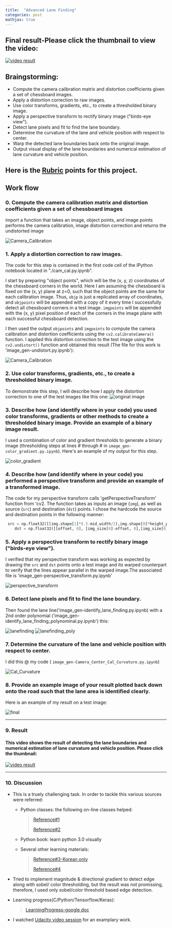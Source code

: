 ```yaml
---
title:  "Advanced Lane Finding"
categories: post
mathjax: true
---
```


## Final result-Please click the thumbnail to view the video:

[![video result](https://img.youtube.com/vi/w1pMOmGl-lU/hqdefault.jpg)](https://youtu.be/w1pMOmGl-lU) 

## Braingstorming:

* Compute the camera calibration matrix and distortion coefficients given a set of chessboard images.
* Apply a distortion correction to raw images.
* Use color transforms, gradients, etc., to create a thresholded binary image.
* Apply a perspective transform to rectify binary image ("birds-eye view").
* Detect lane pixels and fit to find the lane boundary.
* Determine the curvature of the lane and vehicle position with respect to center.
* Warp the detected lane boundaries back onto the original image.
* Output visual display of the lane boundaries and numerical estimation of lane curvature and vehicle position.

[//]: # (Image References)

[image1]: ./examples/undistort_output.png "Undistorted"
[image2]: ./test_images/test1.jpg "Road Transformed"
[image3]: ./examples/binary_combo_example.jpg "Binary Example"
[image4]: ./examples/warped_straight_lines.jpg "Warp Example"
[image5]: ./examples/color_fit_lines.jpg "Fit Visual"
[image6]: ./examples/example_output.jpg "Output"
[video1]: ./project_video.mp4 "Video"

## Here is the [Rubric](https://review.udacity.com/#!/rubrics/571/view) points for this project.  

## Work flow

### **0. Compute the camera calibration matrix and distortion coefficients given a set of chessboard images**

import a function that takes an image, object points, and image points performs the camera calibration, image distortion correction and 
returns the undistorted image

![Camera_Calibration](https://github.com/SeokLeeUS/seokleeus.github.io/raw/master/_images/_advanced_lane/camera_cal/corners_found8.jpg)


### **1. Apply a distortion correction to raw images.**

The code for this step is contained in the first code cell of the IPython notebook located in "./cam_cal.py.ipynb". 

I start by preparing "object points", which will be the (x, y, z) coordinates of the chessboard corners in the world. Here I am assuming the chessboard is fixed on the (x, y) plane at z=0, such that the object points are the same for each calibration image.  Thus, `objp` is just a replicated array of coordinates, and `objpoints` will be appended with a copy of it every time I successfully detect all chessboard corners in a test image.  `imgpoints` will be appended with the (x, y) pixel position of each of the corners in the image plane with each successful chessboard detection.  

I then used the output `objpoints` and `imgpoints` to compute the camera calibration and distortion coefficients using the `cv2.calibrateCamera()` function.  I applied this distortion correction to the test image using the `cv2.undistort()` function and obtained this result (The file for this work is 'image_gen-undistort.py.ipynb'): 

![Camera_Calibration](https://github.com/SeokLeeUS/seokleeus.github.io/raw/master/_images/_advanced_lane/test_images/undistort0.jpg)

### **2. Use color transforms, gradients, etc., to create a thresholded binary image.**

To demonstrate this step, I will describe how I apply the distortion correction to one of the test images like this one:
![original image](https://github.com/SeokLeeUS/seokleeus.github.io/raw/master/_images/_advanced_lane/test_images/undistort2.jpg)

### **3. Describe how (and identify where in your code) you used color transforms, gradients or other methods to create a thresholded binary image.  Provide an example of a binary image result.**

I used a combination of color and gradient thresholds to generate a binary image (thresholding steps at lines # through # in `image_gen-color_gradient.py.ipynb`).  Here's an example of my output for this step. 

![color_gradient](https://github.com/SeokLeeUS/seokleeus.github.io/raw/master/_images/_advanced_lane/test_images/color_gradient2.jpg)

### **4. Describe how (and identify where in your code) you performed a perspective transform and provide an example of a transformed image.** 

The code for my perspective transform calls 'getPerspectiveTransform' function from 'cv2. The function takes as inputs an image (`img`), as well as source (`src`) and destination (`dst`) points.  I chose the hardcode the source and destination points in the following manner:

```python
 src = np.float32([[img.shape[1]*(.5-mid_width/2),img.shape[0]*height_pct],[img.shape[1]*(.5+mid_width/2),img.shape[0]*height_pct],[img.shape[1]*(.5+bot_width/2),img.shape[0]*bottom_trim],[img.shape[1]*(.5-bot_width/2),img.shape[0]*bottom_trim]])
    dst = np.float32([[offset, 0], [img_size[0]-offset, 0],[img_size[0]-offset, img_size[1]],[offset, img_size[1]]])
```
### **5. Apply a perspective transform to rectify binary image ("birds-eye view").**

I verified that my perspective transform was working as expected by drawing the `src` and `dst` points onto a test image and its warped counterpart to verify that the lines appear parallel in the warped image.The associated file is 'image_gen-perspective_transform.py.ipynb'

![perspective_transform](https://github.com/SeokLeeUS/seokleeus.github.io/raw/master/_images/_advanced_lane/test_images/perspective_transform2.jpg)

### **6. Detect lane pixels and fit to find the lane boundary.**

Then found the lane line('image_gen-identify_lane_finding.py.ipynb) with a 2nd order polynomial ('image_gen-identify_lane_finding_polynominal.py.ipynb') this:

![lanefinding](https://github.com/SeokLeeUS/seokleeus.github.io/raw/master/_images/_advanced_lane/test_images/identify_lane_finding2.jpg)
![lanefinding_poly](https://github.com/SeokLeeUS/seokleeus.github.io/raw/master/_images/_advanced_lane/test_images/identify_lane_finding_polyfit2.jpg)

### **7. Determine the curvature of the lane and vehicle position with respect to center.**

I did this @ my code ( `image_gen-Camera_Center_Cal_Curvature.py.ipynb`)

![Cal_Curvature](https://github.com/SeokLeeUS/seokleeus.github.io/raw/master/_images/_advanced_lane/test_images/cal_curvature2.jpg)

### **8. Provide an example image of your result plotted back down onto the road such that the lane area is identified clearly.**

Here is an example of my result on a test image:

![final](https://github.com/SeokLeeUS/seokleeus.github.io/raw/master/_images/_advanced_lane/test_images/final2.jpg)

---

### **9. Result** 

#### This video shows the result of detecting the lane boundaries and numerical estimation of lane curvature and vehicle position. Please click the thumbnail:

[![video result](https://img.youtube.com/vi/w1pMOmGl-lU/hqdefault.jpg)](https://youtu.be/w1pMOmGl-lU) 

---

### **10. Discussion**

- This is a truely challenging task. 
In order to tackle this various sources were referred:

  - Python classes: the following on-line classes helped:
    >[Reference#1](https://www.udemy.com/complete-python-bootcamp/)
    >
    >[Reference#2](https://www.coursera.org/specializations/python)

  - Python book:
learn python 3.0 visually

  - Several other learning materials:
    >[Reference#3-Korean only](https://wikidocs.net/book/110)
    >
    >[Reference#4](https://www.youtube.com/playlist?list=PLEA1FEF17E1E5C0DA)

- Tried to implement magnitude & directional gradient to detect edge along with sobel/ color thresholding, but the result was not promissing, therefore, I used only sobel/color threshold based edge detection. 

- Learning progress(C/Python/Tensorflow/Keras): 

  >[LearningProgress-google doc](https://docs.google.com/spreadsheets/d/1ZMtaS0Ifh5b9AcZpMV0RAKk8vmG7To65acA2ZQdAIHE/edit?usp=sharing)

- I watched [Udacity video session](https://www.youtube.com/watch?v=vWY8YUayf9Q&feature=youtu.be) for an examplary work. 




